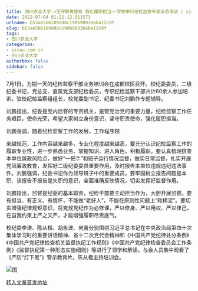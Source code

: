 ```yaml
---
title: 四川农业大学->坚守职责使命 强化履职担当——学校举行纪检监察干部业务培训 | sicau.com.cn
date: 2022-07-04 01:22:12.811573
urlname: b53ae5b6109dd8c190b989366ba12c9f
slug: b53ae5b6109dd8c190b989366ba12c9f
tags: 
- 四川农业大学
categories:
- sicau.com.cn
- 四川农业大学
authorbox: false
sidebar: false
---
```

7月1日，为期一天的纪检监察干部业务培训会在成都校区召开。校纪委委员，二级纪委书记，党总支、直属党支部纪检委员，专职纪检监察干部共计60余人参加培训。驻校纪检监察组组长，校党委副书记、纪委书记刘鹏作专题辅导。

刘鹏指出，纪委是党内监督的专责机关，是管党治党的重要力量，纪检监察工作任务艰巨，使命光荣，希望大家树立身份意识，坚守职责使命，强化履职担当。

刘鹏强调，随着纪检监察工作的发展，工作程序越
<!--more-->
来越规范，工作内容越来越多，专业化程度越来越高，要充分认识纪检监察工作的履职专业性，进一步熟悉业务、掌握知识、进入角色，积极履职。要认真梳理排查本单位廉政风险点，做好“一把手”和班子运行情况监督，做实日常监督，扎实开展党风廉政教育，发挥好二级纪委委员重要作用，及时报告本单位违规违纪违法事件。刘鹏强调，纪委书记作为领导班子中的重要成员，要牢固树立报告问题是本职、该报告不报告是失职的意识，全面准确反映情况，切实发挥好监督作用。

刘鹏指出，监督是纪委的基本职责，纪检干部要主动担当作为，大胆开展监督。要有担当、有正义、有情怀，不能做“老好人”，不能在原则性问题上“和稀泥”。要切实增强纪律规矩意识，将党规党纪作为必修课，严以修身、严以用权、严以律己，在自我约束上严之又严，才能增强履职尽责底气。

校纪委李涛、陈从楷、胡永波、何勇分别围绕习近平总书记在中央政治局第四十次集体学习时的重要讲话精神、省十二次党代会精神和《中国共产党纪律处分条例》《中国共产党纪律检查机关监督执纪工作规则》《中国共产党纪律检查委员会工作条例》《监督执纪第一种形态实施细则》等进行了领学和解读。与会人员集中观看了《严防“灯下黑”》警示教育片。陈从楷主持培训会。

![图](https://news.sicau.edu.cn/__local/E/2C/03/3A976D891B22CB697350A1D77C2_45998DD5_1189E.png)

[转入文章首发地址](https://news.sicau.edu.cn/info/1078/68672.htm)
